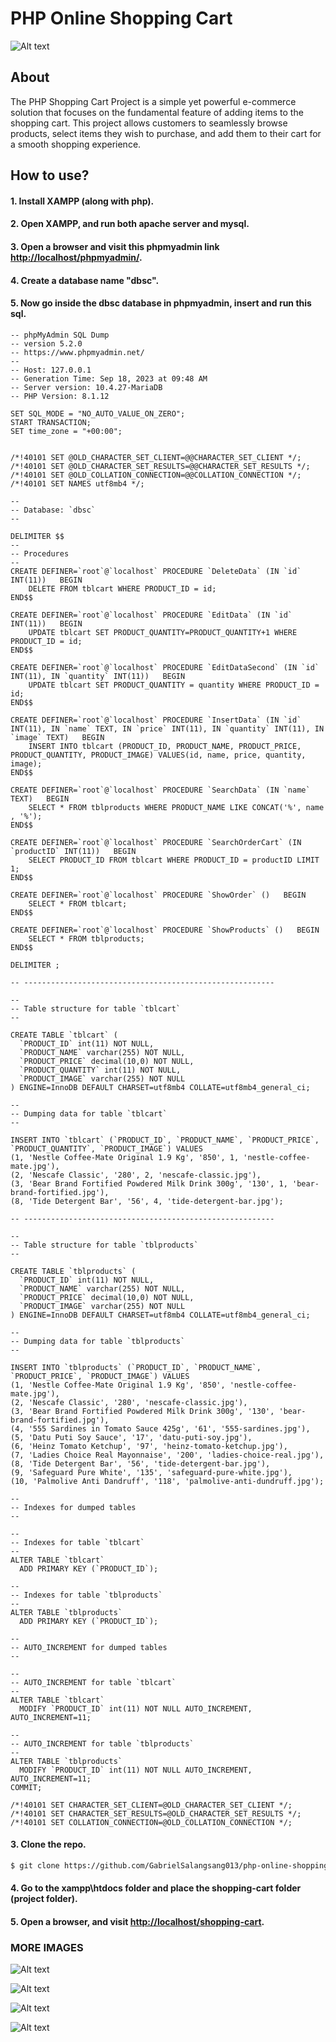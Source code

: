 # PHP Online Shopping Cart

![Alt text](screenshots/cover.png)

## About

The PHP Shopping Cart Project is a simple yet powerful e-commerce solution that focuses on the fundamental feature of adding items to the shopping cart. This project allows customers to seamlessly browse products, select items they wish to purchase, and add them to their cart for a smooth shopping experience.

## How to use?

#### 1. Install XAMPP (along with php).

#### 2. Open XAMPP, and run both apache server and mysql.

#### 3. Open a browser and visit this phpmyadmin link [http://localhost/phpmyadmin/](http://localhost/phpmyadmin/).

#### 4. Create a database name "dbsc".

#### 5. Now go inside the dbsc database in phpmyadmin, insert and run this sql.
```
-- phpMyAdmin SQL Dump
-- version 5.2.0
-- https://www.phpmyadmin.net/
--
-- Host: 127.0.0.1
-- Generation Time: Sep 18, 2023 at 09:48 AM
-- Server version: 10.4.27-MariaDB
-- PHP Version: 8.1.12

SET SQL_MODE = "NO_AUTO_VALUE_ON_ZERO";
START TRANSACTION;
SET time_zone = "+00:00";


/*!40101 SET @OLD_CHARACTER_SET_CLIENT=@@CHARACTER_SET_CLIENT */;
/*!40101 SET @OLD_CHARACTER_SET_RESULTS=@@CHARACTER_SET_RESULTS */;
/*!40101 SET @OLD_COLLATION_CONNECTION=@@COLLATION_CONNECTION */;
/*!40101 SET NAMES utf8mb4 */;

--
-- Database: `dbsc`
--

DELIMITER $$
--
-- Procedures
--
CREATE DEFINER=`root`@`localhost` PROCEDURE `DeleteData` (IN `id` INT(11))   BEGIN
	DELETE FROM tblcart WHERE PRODUCT_ID = id;
END$$

CREATE DEFINER=`root`@`localhost` PROCEDURE `EditData` (IN `id` INT(11))   BEGIN
	UPDATE tblcart SET PRODUCT_QUANTITY=PRODUCT_QUANTITY+1 WHERE PRODUCT_ID = id;
END$$

CREATE DEFINER=`root`@`localhost` PROCEDURE `EditDataSecond` (IN `id` INT(11), IN `quantity` INT(11))   BEGIN
	UPDATE tblcart SET PRODUCT_QUANTITY = quantity WHERE PRODUCT_ID = id;
END$$

CREATE DEFINER=`root`@`localhost` PROCEDURE `InsertData` (IN `id` INT(11), IN `name` TEXT, IN `price` INT(11), IN `quantity` INT(11), IN `image` TEXT)   BEGIN
	INSERT INTO tblcart (PRODUCT_ID, PRODUCT_NAME, PRODUCT_PRICE, PRODUCT_QUANTITY, PRODUCT_IMAGE) VALUES(id, name, price, quantity, image);
END$$

CREATE DEFINER=`root`@`localhost` PROCEDURE `SearchData` (IN `name` TEXT)   BEGIN
	SELECT * FROM tblproducts WHERE PRODUCT_NAME LIKE CONCAT('%', name , '%');
END$$

CREATE DEFINER=`root`@`localhost` PROCEDURE `SearchOrderCart` (IN `productID` INT(11))   BEGIN
	SELECT PRODUCT_ID FROM tblcart WHERE PRODUCT_ID = productID LIMIT 1;
END$$

CREATE DEFINER=`root`@`localhost` PROCEDURE `ShowOrder` ()   BEGIN
	SELECT * FROM tblcart;
END$$

CREATE DEFINER=`root`@`localhost` PROCEDURE `ShowProducts` ()   BEGIN
	SELECT * FROM tblproducts;
END$$

DELIMITER ;

-- --------------------------------------------------------

--
-- Table structure for table `tblcart`
--

CREATE TABLE `tblcart` (
  `PRODUCT_ID` int(11) NOT NULL,
  `PRODUCT_NAME` varchar(255) NOT NULL,
  `PRODUCT_PRICE` decimal(10,0) NOT NULL,
  `PRODUCT_QUANTITY` int(11) NOT NULL,
  `PRODUCT_IMAGE` varchar(255) NOT NULL
) ENGINE=InnoDB DEFAULT CHARSET=utf8mb4 COLLATE=utf8mb4_general_ci;

--
-- Dumping data for table `tblcart`
--

INSERT INTO `tblcart` (`PRODUCT_ID`, `PRODUCT_NAME`, `PRODUCT_PRICE`, `PRODUCT_QUANTITY`, `PRODUCT_IMAGE`) VALUES
(1, 'Nestle Coffee-Mate Original 1.9 Kg', '850', 1, 'nestle-coffee-mate.jpg'),
(2, 'Nescafe Classic', '280', 2, 'nescafe-classic.jpg'),
(3, 'Bear Brand Fortified Powdered Milk Drink 300g', '130', 1, 'bear-brand-fortified.jpg'),
(8, 'Tide Detergent Bar', '56', 4, 'tide-detergent-bar.jpg');

-- --------------------------------------------------------

--
-- Table structure for table `tblproducts`
--

CREATE TABLE `tblproducts` (
  `PRODUCT_ID` int(11) NOT NULL,
  `PRODUCT_NAME` varchar(255) NOT NULL,
  `PRODUCT_PRICE` decimal(10,0) NOT NULL,
  `PRODUCT_IMAGE` varchar(255) NOT NULL
) ENGINE=InnoDB DEFAULT CHARSET=utf8mb4 COLLATE=utf8mb4_general_ci;

--
-- Dumping data for table `tblproducts`
--

INSERT INTO `tblproducts` (`PRODUCT_ID`, `PRODUCT_NAME`, `PRODUCT_PRICE`, `PRODUCT_IMAGE`) VALUES
(1, 'Nestle Coffee-Mate Original 1.9 Kg', '850', 'nestle-coffee-mate.jpg'),
(2, 'Nescafe Classic', '280', 'nescafe-classic.jpg'),
(3, 'Bear Brand Fortified Powdered Milk Drink 300g', '130', 'bear-brand-fortified.jpg'),
(4, '555 Sardines in Tomato Sauce 425g', '61', '555-sardines.jpg'),
(5, 'Datu Puti Soy Sauce', '17', 'datu-puti-soy.jpg'),
(6, 'Heinz Tomato Ketchup', '97', 'heinz-tomato-ketchup.jpg'),
(7, 'Ladies Choice Real Mayonnaise', '200', 'ladies-choice-real.jpg'),
(8, 'Tide Detergent Bar', '56', 'tide-detergent-bar.jpg'),
(9, 'Safeguard Pure White', '135', 'safeguard-pure-white.jpg'),
(10, 'Palmolive Anti Dandruff', '118', 'palmolive-anti-dundruff.jpg');

--
-- Indexes for dumped tables
--

--
-- Indexes for table `tblcart`
--
ALTER TABLE `tblcart`
  ADD PRIMARY KEY (`PRODUCT_ID`);

--
-- Indexes for table `tblproducts`
--
ALTER TABLE `tblproducts`
  ADD PRIMARY KEY (`PRODUCT_ID`);

--
-- AUTO_INCREMENT for dumped tables
--

--
-- AUTO_INCREMENT for table `tblcart`
--
ALTER TABLE `tblcart`
  MODIFY `PRODUCT_ID` int(11) NOT NULL AUTO_INCREMENT, AUTO_INCREMENT=11;

--
-- AUTO_INCREMENT for table `tblproducts`
--
ALTER TABLE `tblproducts`
  MODIFY `PRODUCT_ID` int(11) NOT NULL AUTO_INCREMENT, AUTO_INCREMENT=11;
COMMIT;

/*!40101 SET CHARACTER_SET_CLIENT=@OLD_CHARACTER_SET_CLIENT */;
/*!40101 SET CHARACTER_SET_RESULTS=@OLD_CHARACTER_SET_RESULTS */;
/*!40101 SET COLLATION_CONNECTION=@OLD_COLLATION_CONNECTION */;
```

#### 3. Clone the repo.
```sh
$ git clone https://github.com/GabrielSalangsang013/php-online-shopping-cart.git
```

#### 4. Go to the xampp\htdocs folder and place the shopping-cart folder (project folder).

#### 5. Open a browser, and visit [http://localhost/shopping-cart](http://localhost/shopping-cart).

### MORE IMAGES

![Alt text](screenshots/1.png)

![Alt text](screenshots/2.png)

![Alt text](screenshots/3.png)

![Alt text](screenshots/4.png)